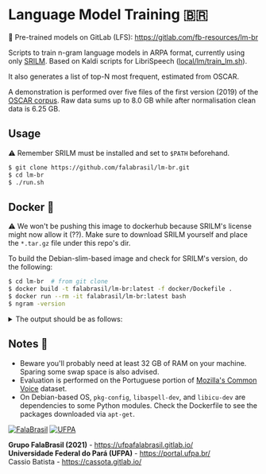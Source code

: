 # Language Model Training :brazil:

:fox_face: Pre-trained models on GitLab (LFS):
https://gitlab.com/fb-resources/lm-br

Scripts to train n-gram language models in ARPA format, currently using only
[SRILM](http://www.speech.sri.com/projects/srilm/). Based on Kaldi scripts
for LibriSpeech ([local/lm/train_lm.sh](https://github.com/kaldi-asr/kaldi/blob/master/egs/librispeech/s5/local/lm/train_lm.sh)).

It also generates a list of top-N most frequent, estimated from OSCAR.

A demonstration is performed over five files of the first version (2019) of the
[OSCAR corpus](https://oscar-corpus.com/post/oscar-2019/#downloading-oscar).
Raw data sums up to 8.0 GB while after normalisation clean data is 6.25 GB.


## Usage

:warning: Remember SRILM must be installed and set to `$PATH` beforehand.

```bash
$ git clone https://github.com/falabrasil/lm-br.git
$ cd lm-br
$ ./run.sh
```


## Docker :whale:

:warning: We won't be pushing this image to dockerhub because SRILM's license 
might now allow it (??). Make sure to download SRILM yourself and place the
`*.tar.gz` file under this repo's dir.

To build the Debian-slim-based image and check for SRILM's version, do the 
following:

```bash
$ cd lm-br  # from git clone
$ docker build -t falabrasil/lm-br:latest -f docker/Dockefile .
$ docker run --rm -it falabrasil/lm-br:latest bash
$ ngram -version
```

<details><summary>The output should be as follows:</summary>
<p>

```text
SRILM release 1.7.3 (with third-party contributions)
Built with GCC 11.1.0
and options -g -O3 

Program version @(#)$Id: ngram-count.cc,v 1.81 2019/09/09 23:13:13 stolcke Exp $

Support for compressed files is included.
Using OpenMP version 201511.

This software is subject to the SRILM Community Research License Version
1.0 (the "License"); you may not use this software except in compliance
with the License.  A copy of the License is included in the SRILM root
directory in the "License" file.  Software distributed under the License
is distributed on an "AS IS" basis, WITHOUT WARRANTY OF ANY KIND, either
express or implied.  See the License for the specific language governing
rights and limitations under the License.

This software is Copyright (c) 1995-2019 SRI International.  All rights
reserved.

Portions of this software are
Copyright (c) 2002-2005 Jeff Bilmes
Copyright (c) 2009-2013 Tanel Alumae
Copyright (c) 2011-2019 Andreas Stolcke
Copyright (c) 2012-2019 Microsoft Corp.

SRILM also includes open-source software as listed in the
ACKNOWLEDGEMENTS file in the SRILM root directory.

If this software was obtained under a commercial license agreement with
SRI then the provisions therein govern the use of the software and the
above notice does not apply.
```

</p>
</details>


## Notes :memo:

- Beware you'll probably need at least 32 GB of RAM on your machine. Sparing
  some swap space is also advised.
- Evaluation is performed on the Portuguese portion of
  [Mozilla's Common Voice](https://commonvoice.mozilla.org/) dataset.
- On Debian-based OS, `pkg-config`, `libaspell-dev`, and `libicu-dev` are
  dependencies to some Python modules. Check the Dockerfile to see the packages
  downloaded via `apt-get`.


[![FalaBrasil](https://gitlab.com/falabrasil/avatars/-/raw/main/logo_fb_git_footer.png)](https://ufpafalabrasil.gitlab.io/ "Visite o site do Grupo FalaBrasil") [![UFPA](https://gitlab.com/falabrasil/avatars/-/raw/main/logo_ufpa_git_footer.png)](https://portal.ufpa.br/ "Visite o site da UFPA")

__Grupo FalaBrasil (2021)__ - https://ufpafalabrasil.gitlab.io/    
__Universidade Federal do Pará (UFPA)__ - https://portal.ufpa.br/     
Cassio Batista - https://cassota.gitlab.io/
